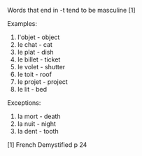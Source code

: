Words that end in -t tend to be masculine [1]

Examples:

1. l'objet - object
1. le chat - cat
1. le plat - dish
1. le billet - ticket
1. le volet - shutter
1. le toit - roof
1. le projet - project
1. le lit - bed

Exceptions:

1. la mort - death
1. la nuit - night
1. la dent - tooth

[1] French Demystified p 24
